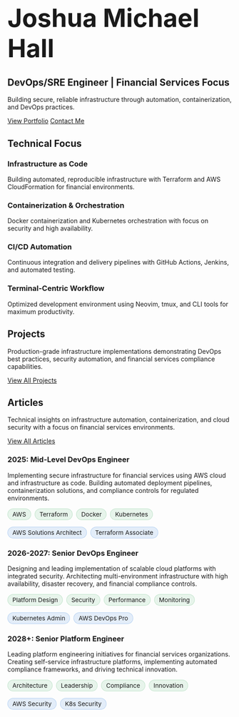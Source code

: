 <div class="hero-section with-divider">
  <div class="hero-content">
    <h1 style="font-size: 3.5rem; margin-bottom: 0.5rem;">Joshua Michael Hall</h1>
    <h2>DevOps/SRE Engineer | Financial Services Focus</h2>
    <p>Building secure, reliable infrastructure through automation, containerization, and DevOps practices.</p>
    <div class="hero-links">
      <a href="/portfolio" class="btn primary-btn">View Portfolio</a>
      <a href="/contact" class="btn secondary-btn">Contact Me</a>
    </div>
  </div>
</div>

<div class="home-section with-divider" id="technical-focus">
  <h2>Technical Focus</h2>
  <div class="tech-focus-grid">
    <div class="tech-focus-item">
      <h3>Infrastructure as Code</h3>
      <p>Building automated, reproducible infrastructure with Terraform and AWS CloudFormation for financial environments.</p>
    </div>
    <div class="tech-focus-item">
      <h3>Containerization & Orchestration</h3>
      <p>Docker containerization and Kubernetes orchestration with focus on security and high availability.</p>
    </div>
    <div class="tech-focus-item">
      <h3>CI/CD Automation</h3>
      <p>Continuous integration and delivery pipelines with GitHub Actions, Jenkins, and automated testing.</p>
    </div>
    <div class="tech-focus-item">
      <h3>Terminal-Centric Workflow</h3>
      <p>Optimized development environment using Neovim, tmux, and CLI tools for maximum productivity.</p>
    </div>
  </div>
</div>

<div class="home-section with-divider" id="projects">
  <h2>Projects</h2>
  <p class="section-description">Production-grade infrastructure implementations demonstrating DevOps best practices, security automation, and financial services compliance capabilities.</p>
  <div id="github-projects"></div>
  <div class="section-link">
    <a href="/portfolio" class="btn outlined-btn">View All Projects</a>
  </div>
</div>

<div class="home-section no-divider" id="articles">
  <h2>Articles</h2>
  <p class="section-description">Technical insights on infrastructure automation, containerization, and cloud security with a focus on financial services environments.</p>
  <div id="devto-articles"></div>
  <div class="section-link">
    <a href="/blog" class="btn outlined-btn">View All Articles</a>
  </div>
</div>

<div class="career-timeline">
  <div class="timeline-item">
    <div class="timeline-marker"></div>
    <div class="timeline-content">
      <h3>2025: Mid-Level DevOps Engineer</h3>
      <p>Implementing secure infrastructure for financial services using AWS cloud and infrastructure as code. Building automated deployment pipelines, containerization solutions, and compliance controls for regulated environments.</p>
      <div class="timeline-details-row">
        <div class="timeline-skills">
          <span class="skill-tag">AWS</span>
          <span class="skill-tag">Terraform</span>
          <span class="skill-tag">Docker</span>
          <span class="skill-tag">Kubernetes</span>
        </div>
        <div class="timeline-certs">
          <span class="cert-badge">AWS Solutions Architect</span>
          <span class="cert-badge">Terraform Associate</span>
        </div>
      </div>
    </div>
  </div>
  <div class="timeline-item">
    <div class="timeline-marker"></div>
    <div class="timeline-content">
      <h3>2026-2027: Senior DevOps Engineer</h3>
      <p>Designing and leading implementation of scalable cloud platforms with integrated security. Architecting multi-environment infrastructure with high availability, disaster recovery, and financial compliance controls.</p>
      <div class="timeline-details-row">
        <div class="timeline-skills">
          <span class="skill-tag">Platform Design</span>
          <span class="skill-tag">Security</span>
          <span class="skill-tag">Performance</span>
          <span class="skill-tag">Monitoring</span>
        </div>
        <div class="timeline-certs">
          <span class="cert-badge">Kubernetes Admin</span>
          <span class="cert-badge">AWS DevOps Pro</span>
        </div>
      </div>
    </div>
  </div>
  <div class="timeline-item">
    <div class="timeline-marker"></div>
    <div class="timeline-content">
      <h3>2028+: Senior Platform Engineer</h3>
      <p>Leading platform engineering initiatives for financial services organizations. Creating self-service infrastructure platforms, implementing automated compliance frameworks, and driving technical innovation.</p>
      <div class="timeline-details-row">
        <div class="timeline-skills">
          <span class="skill-tag">Architecture</span>
          <span class="skill-tag">Leadership</span>
          <span class="skill-tag">Compliance</span>
          <span class="skill-tag">Innovation</span>
        </div>
        <div class="timeline-certs">
          <span class="cert-badge">AWS Security</span>
          <span class="cert-badge">K8s Security</span>
        </div>
      </div>
    </div>
  </div>
</div>

<style>
.timeline-details-row {
  display: flex;
  flex-wrap: wrap;
  gap: 15px;
  margin-top: 15px;
  justify-content: space-between;
}

.timeline-skills, .timeline-certs {
  display: flex;
  flex-wrap: wrap;
  gap: 8px;
}

.skill-tag {
  background-color: rgba(46, 164, 79, 0.1);
  border: 1px solid rgba(46, 164, 79, 0.2);
  border-radius: 20px;
  padding: 4px 10px;
  font-size: 0.85rem;
  color: var(--accent-color);
  display: inline-block;
}

.cert-badge {
  background-color: rgba(3, 102, 214, 0.1);
  border: 1px solid rgba(3, 102, 214, 0.2);
  border-radius: 20px;
  padding: 4px 10px;
  font-size: 0.85rem;
  color: var(--primary-color);
  display: inline-block;
}

.dark-theme .skill-tag {
  background-color: rgba(46, 164, 79, 0.15);
  border: 1px solid rgba(46, 164, 79, 0.25);
  color: #3fb950;
}

.dark-theme .cert-badge {
  background-color: rgba(88, 166, 255, 0.15);
  border: 1px solid rgba(88, 166, 255, 0.25);
  color: #58a6ff;
}

@media (max-width: 768px) {
  .timeline-details-row {
    flex-direction: column;
    gap: 10px;
  }
}
</style>

<script>
  // Add animation to timeline items
  document.addEventListener('DOMContentLoaded', function() {
    const timelineItems = document.querySelectorAll('.timeline-item');
    
    const observer = new IntersectionObserver((entries) => {
      entries.forEach(entry => {
        if (entry.isIntersecting) {
          entry.target.classList.add('animate');
        }
      });
    }, { threshold: 0.5 });
    
    timelineItems.forEach(item => {
      observer.observe(item);
    });
  });
</script>